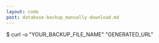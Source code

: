 ```yaml
---
layout: code
post: database-backup_manually-download.md
---
```



$ curl -o "YOUR_BACKUP_FILE_NAME" "GENERATED_URL"

